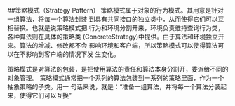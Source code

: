 ##策略模式（Strategy Pattern）
        策略模式属于对象的行为模式。其用意是针对一组算法，将每一个算法封装
    到具有共同接口的独立类中，从而使得它们可以互相替换。也就是说策略模式把
    行为和环境分割开来，环境负责维持查询行为类，各种算法则在具体的策略类
    (ConcreteStrategy)中提供。由于算法和环境独立开来。算法的增减、修改都不会
    影响环境和客户端，所以策略模式可以使得算法可以在不影响到客户端的情况下发
    生变化。
        


策略模式是对算法的包装，是把使用算法的责任和算法本身分割开，委派给不同的对象管理。
策略模式通常把一个系列的算法包装到一系列的策略里面，作为一个抽象策略的子类。用一
句话来说，就是：“准备一组算法，并将每一个算法分装起来，使得它们可以互换”